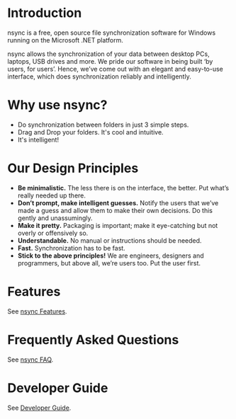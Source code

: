 
# Introduction #

nsync is a free, open source file synchronization software for Windows running on the Microsoft .NET platform.

nsync allows the synchronization of your data between desktop PCs, laptops, USB drives and more. We pride our software in being built ‘by users, for users’. Hence, we’ve come out with an elegant and easy-to-use interface, which does synchronization reliably and intelligently.

# Why use nsync? #

  * Do synchronization between folders in just 3 simple steps.
  * Drag and Drop your folders. It's cool and intuitive.
  * It's intelligent!

# Our Design Principles #

  * **Be minimalistic.** The less there is on the interface, the better. Put what’s really needed up there.
  * **Don’t prompt, make intelligent guesses.** Notify the users that we’ve made a guess and allow them to make their own decisions. Do this gently and unassumingly.
  * **Make it pretty.** Packaging is important; make it eye-catching but not overly or offensively so.
  * **Understandable.** No manual or instructions should be needed.
  * **Fast.** Synchronization has to be fast.
  * **Stick to the above principles!** We are engineers, designers and programmers, but above all, we’re users too. Put the user first.

# Features #

See [nsync Features](nsyncFeatures.md).

# Frequently Asked Questions #

See [nsync FAQ](nsyncFAQ.md).

# Developer Guide #

See [Developer Guide](DeveloperGuide.md).
